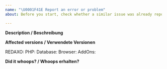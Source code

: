 ```yaml
---
name: "\U0001F41E Report an error or problem"
about: Before you start, check whether a similar issue was already reported.

---
```


**Description / Beschreibung**

**Affected versions / Verwendete Versionen**

<!-- Insert a system report via `REDAXO > System > System report > As Markdown` or tell us more about the system:
Füge hier einen Systembericht ein via `REDAXO > System > Systembericht > Als Markdown`, oder teile uns mehr über das System mit: -->

REDAXO: 
PHP:
Database:
Browser: 
AddOns:

**Did it whoops? / Whoops erhalten?**

<!-- Don't forget to insert the stacktrace to provide more details and recieve answers faster. Use `COPY MARKDOWN` right under the message and paste it here. -->
<!-- Vergiss nicht, den Stracktrace hier einzufügen, um genauere Details zur Verfügung zu stellen und schneller eine Antwort zu erhalten. Klicke `COPY MARKDOWN` unterhalb der Fehlermeldung und füge es hier ein. -->

